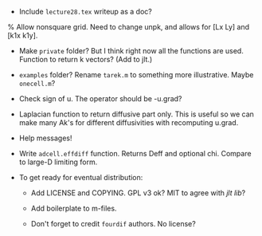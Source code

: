 * Include `lecture28.tex` writeup as a doc?

% Allow nonsquare grid.  Need to change unpk, and allows for [Lx Ly]
  and [k1x k1y].

* Make `private` folder?  But I think right now all the functions are
  used.  Function to return k vectors?  (Add to jlt.)

* `examples` folder?  Rename `tarek.m` to something more
  illustrative.  Maybe `onecell.m`?

* Check sign of u.  The operator should be -u.grad?

* Laplacian function to return diffusive part only.  This is useful so
  we can make many Ak's for different diffusivities with recomputing
  u.grad.

* Help messages!

* Write `adcell.effdiff` function.  Returns Deff and optional chi.
  Compare to large-D limiting form.

* To get ready for eventual distribution:

  * Add LICENSE and COPYING.  GPL v3 ok?  MIT to agree with *jlt lib*?

  * Add boilerplate to m-files.

  * Don't forget to credit `fourdif` authors.  No license?
